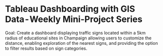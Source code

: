 # Tableau Dashboarding with GIS Data - Weekly Mini-Project Series

Goal: Create a dashboard displaying traffic signs located within a 5km radius of educational sites in Champaign allowing users to customize the distance, enabling exploration of the nearest signs, and providing the option to filter results based on sign categories.
